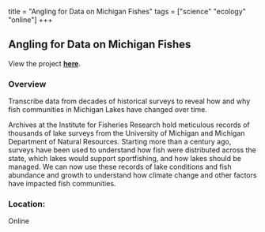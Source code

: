 title = "Angling for Data on Michigan Fishes"
tags = ["science" "ecology" "online"]
+++

## Angling for Data on Michigan Fishes

View the project [**here**](https://www.zooniverse.org/projects/jmschell/angling-for-data-on-michigan-fishes).

### Overview

Transcribe data from decades of historical surveys to reveal how and why fish communities in Michigan Lakes have changed over time.

Archives at the Institute for Fisheries Research hold meticulous records of thousands of lake surveys from the University of Michigan and Michigan Department of Natural Resources. Starting more than a century ago, surveys have been used to understand how fish were distributed across the state, which lakes would support sportfishing, and how lakes should be managed. We can now use these records of lake conditions and fish abundance and growth to understand how climate change and other factors have impacted fish communities.

### Location:
Online
